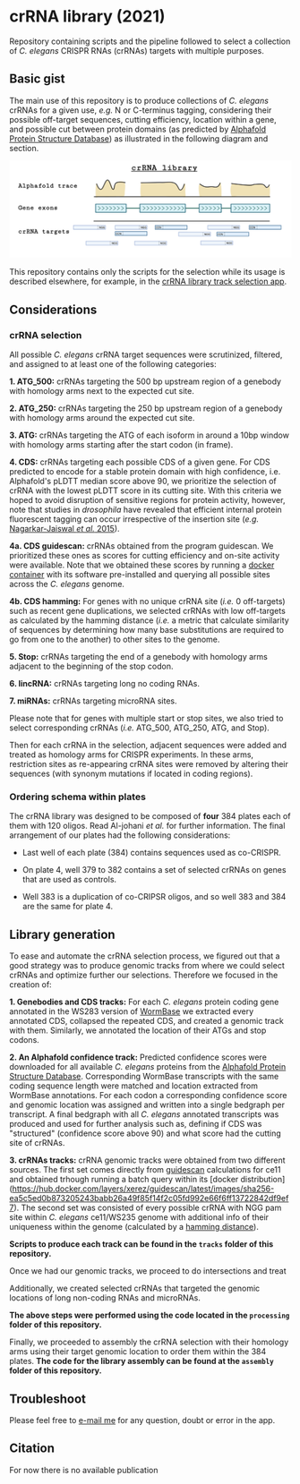 # crRNA library (2021)
Repository containing scripts and the pipeline followed to select a collection of *C. elegans* CRISPR RNAs (crRNAs) targets with multiple purposes.

## Basic gist
The main use of this repository is to produce collections of *C. elegans* crRNAs for a given use, *e.g.* N or C-terminus tagging, considering their possible off-target sequences, cutting efficiency, location within a gene, and possible cut between protein domains (as predicted by [Alphafold Protein Structure Database](https://alphafold.ebi.ac.uk/)) as illustrated in the following diagram and section.

![Screenshot](img/crRNA_library-Main_gist.png)

This repository contains only the scripts for the selection while its usage is described elsewhere, for example, in the [crRNA library track selection app](https://github.com/AmhedVargas/CRISPR_library_track).

## Considerations
### crRNA selection
All possible *C. elegans* crRNA target sequences were scrutinized, filtered, and assigned to at least one of the following categories:

**1. ATG_500:** crRNAs targeting the 500 bp upstream region of a genebody with homology arms next to the expected cut site.
    
**2. ATG_250:** crRNAs targeting the 250 bp upstream region of a genebody with homology arms around the expected cut site.
    
**3. ATG:** crRNAs targeting the ATG of each isoform in around a 10bp window with homology arms starting after the start codon (in frame).

**4. CDS:** crRNAs targeting each possible CDS of a given gene. For CDS predicted to encode for a stable protein domain with high confidence, i.e. Alphafold's pLDTT median score above 90, we prioritize the selection of crRNA with the lowest pLDTT score in its cutting site. With this criteria we hoped to avoid disruption of sensitive regions for protein activity, however, note that studies in *drosophila* have revealed that efficient internal protein fluorescent tagging can occur irrespective of the insertion site (*e.g.* [Nagarkar-Jaiswal *et al.* 2015](https://elifesciences.org/articles/5338)).

**4a. CDS guidescan:** crRNAs obtained from the program guidescan. We prioritized these ones as scores for cutting efficiency and on-site activity were available. Note that we obtained these scores by running a [docker container](https://hub.docker.com/layers/xerez/guidescan/latest/images/sha256-ea5c5ed0b873205243babb26a49f85f14f2c05fd992e66f6ff13722842df9ef7) with its software pre-installed and querying all possible sites across the *C. elegans* genome.
    
**4b. CDS hamming:** For genes with no unique crRNA site (*i.e.* 0 off-targets) such as recent gene duplications, we selected crRNAs with low off-targets as calculated by the hamming distance (*i.e.* a metric that calculate similarity of sequences by determining how many base substitutions are required to go from one to the another) to other sites to the genome. 
    
**5. Stop:** crRNAs targeting the end of a genebody with homology arms adjacent to the beginning of the stop codon.
    
**6. lincRNA:** crRNAs targeting long no coding RNAs.
    
**7. miRNAs:** crRNAs targeting microRNA sites.

Please note that for genes with multiple start or stop sites, we also tried to select corresponding crRNAs (*i.e.* ATG_500, ATG_250, ATG, and Stop).

Then for each crRNA in the selection, adjacent sequences were added and treated as homology arms for CRISPR experiments. In these arms, restriction sites as re-appearing crRNA sites were removed by altering their sequences (with synonym mutations if located in coding regions).

### Ordering schema within plates
The crRNA library was designed to be composed of **four** 384 plates each of them with 120 oligos. Read Al-johani *et al.* for further information. The final arrangement of our plates had the following considerations:
    
* Last well of each plate (384) contains sequences used as co-CRISPR.
    
* On plate 4, well 379 to 382 contains a set of selected crRNAs on genes that are used as controls.
    
* Well 383 is a duplication of co-CRIPSR oligos, and so well 383 and 384 are the same for plate 4.

## Library generation
To ease and automate the crRNA selection process, we figured out that a good strategy was to produce genomic tracks from where we could select crRNAs and optimize further our selections. Therefore we focused in the creation of:

**1. Genebodies and CDS tracks:** For each *C. elegans* protein coding gene annotated in the WS283 version of [WormBase](https://wormbase.org/) we extracted every annotated CDS, collapsed the repeated CDS, and created a genomic track with them. Similarly, we annotated the location of their ATGs and stop codons. 

**2. An Alphafold confidence track:** Predicted confidence scores were downloaded for all available *C. elegans* proteins from the [Alphafold Protein Structure Database](https://alphafold.ebi.ac.uk/). Corresponding WormBase transcripts with the same coding sequence length were matched and location extracted from WormBase annotations. For each codon a corresponding confidence score and genomic location was assigned and written into a single bedgraph per transcript. A final bedgraph with all *C. elegans* annotated transcripts was produced and used for further analysis such as, defining if CDS was "structured" (confidence score above 90) and what score had the cutting site of crRNAs.

**3. crRNAs tracks:** crRNA genomic tracks were obtained from two different sources. The first set comes directly from [guidescan](https://guidescan.com/) calculations for ce11 and obtained trhough running a batch query within its [docker distribution] (https://hub.docker.com/layers/xerez/guidescan/latest/images/sha256-ea5c5ed0b873205243babb26a49f85f14f2c05fd992e66f6ff13722842df9ef7). The second set was consisted of every possible crRNA with NGG pam site within *C. elegans* ce11/WS235 genome with additional info of their uniqueness within the genome (calculated by a [hamming distance](https://github.com/AmhedVargas/CelegansHammingAlignments)).

**Scripts to produce each track can be found in the `tracks` folder of this repository.**

Once we had our genomic tracks, we proceed to do intersections and treat

Additionally, we created selected crRNAs that targeted the genomic locations of long non-coding RNAs and microRNAs.

**The above steps were performed using the code located in the `processing` folder of this repository.**

Finally, we proceeded to assembly the crRNA selection with their homology arms using their target genomic location to order them within the 384 plates. **The code for the library assembly can be found at the `assembly` folder of this repository.**

## Troubleshoot

Please feel free to [e-mail me](mailto:amhed.velazquez@kaust.edu.sa) for any question, doubt or error in the app.

## Citation
For now there is no available publication




